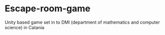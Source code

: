 # Escape-room-game
Unity based game set in to DMI  (department of mathematics and computer science) in Catania

